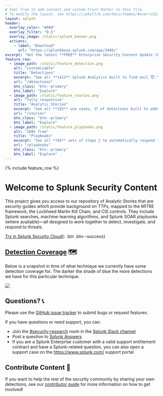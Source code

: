```yaml
---
# Feel free to add content and custom Front Matter to this file.
# To modify the layout, see https://jekyllrb.com/docs/themes/#overriding-theme-defaults
layout: splash
header:
  overlay_color: "#000"
  overlay_filter: "0.5"
  overlay_image: /static/splunk_banner.png
  actions:
    - label: "Download"
      url: "https://splunkbase.splunk.com/app/3449/"
excerpt: "Get the latest **FREE** Enterprise Security Content Update (ESCU) App with **1412** analytics. 🚀 [See what is new](https://github.com/splunk/security_content/releases/latest)!"
feature_row:
  - image_path: /static/feature_detection.png
    alt: "customizable"
    title: "Detections"
    excerpt: "See all **1412** Splunk Analytics built to find evil 😈."
    url: "/detections"
    btn_class: "btn--primary"
    btn_label: "Explore"
  - image_path: /static/feature_stories.png
    alt: "fully responsive"
    title: "Analytic Stories"
    excerpt: "See all **192** use cases, 📦 of detections built to address a threat."
    url: "/stories"
    btn_class: "btn--primary"
    btn_label: "Explore"
  - image_path: /static/feature_playbooks.png
    alt: "100% free"
    title: "Playbooks"
    excerpt: "See all **65** sets of steps 🐾 to automatically respond to a threat."
    url: "/playbooks"
    btn_class: "btn--primary"
    btn_label: "Explore"
---
```



{% include feature_row %}

# Welcome to Splunk Security Content

This project gives you access to our repository of Analytic Stories that are security guides which provide background on TTPs, mapped to the MITRE framework, the Lockheed Martin Kill Chain, and CIS controls. They include Splunk searches, machine-learning algorithms, and Splunk SOAR playbooks (where available)—all designed to work together to detect, investigate, and respond to threats.

[Try in Splunk Security Cloud](https://www.splunk.com/en_us/cyber-security.html){: .btn .btn--success}

## [Detection Coverage](https://mitremap.splunkresearch.com/) 🗺️
Below is a snapshot in time of what technique we currently have some detection coverage for. The darker the shade of blue the more detections we have for this particular technique.

[![](static/coverage.png)](https://mitremap.splunkresearch.com/)

## Questions? 📞
Please use the [GitHub issue tracker](https://github.com/splunk/security_content/issues) to submit bugs or request features.

If you have questions or need support, you can:

* Join the [#security-research](https://splunk-usergroups.slack.com/archives/C1S5BEF38) room in the [Splunk Slack channel](http://splunk-usergroups.slack.com)
* Post a question to [Splunk Answers](http://answers.splunk.com)
* If you are a Splunk Enterprise customer with a valid support entitlement contract and have a Splunk-related question, you can also open a support case on the https://www.splunk.com/ support portal


## Contribute Content 🥰
If you want to help the rest of the security community by sharing your own detections, see our [contributor guide](https://github.com/splunk/security_content/wiki/Contributing-to-the-Project) for more information on how to get involved!

